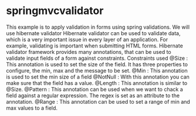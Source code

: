 # springmvcvalidator
This example is to apply validation in forms using spring validations. We will use hibernate validator
Hibernate validator can be used to validate data, which is a very important issue in every layer of an application. For example, validating is important when submitting HTML forms. Hibernate validator framework provides many annotations, that can be used to validate input fields of a form against constraints.
Constraints used 
@Size : This annotation is used to set the size of the field. It has three properties to configure, the min, max and the message to be set. 
@Min : This annotation is used to set the min size of a field
@NotNull : With this annotation you can make sure that the field has a value.
@Length : This annotation is similar to @Size.
@Pattern : This annotation can be used when we want to chack a field against a regular expression. The regex is set as an attribute to the annotation.
@Range : This annotation can be used to set a range of min and max values to a field.
